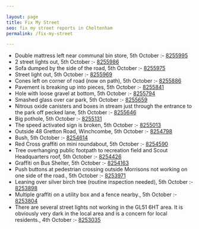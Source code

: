 ```yaml
---

layout: page
title: Fix My Street
seo: fix my street reports in Cheltenham
permalink: /fix-my-street

---
```


<!-- fix_marker starts -->

- Double mattress left near communal bin store, 5th October :- [8255995](https://www.fixmystreet.com/report/8255995)
- 2 street lights out, 5th October :- [8255986](https://www.fixmystreet.com/report/8255986)
- Sofa dumped by the side of the road, 5th October :- [8255975](https://www.fixmystreet.com/report/8255975)
- Street light out, 5th October :- [8255969](https://www.fixmystreet.com/report/8255969)
- Cones left on corner of road (now on path), 5th October :- [8255886](https://www.fixmystreet.com/report/8255886)
- Pavement is breaking up into pieces, 5th October :- [8255841](https://www.fixmystreet.com/report/8255841)
- Hole with loose gravel at bottom, 5th October :- [8255794](https://www.fixmystreet.com/report/8255794)
- Smashed glass over car park, 5th October :- [8255659](https://www.fixmystreet.com/report/8255659)
- Nitrous oxide canisters and boxes in stream just through the entrance to the park off pecked lane, 5th October :- [8255646](https://www.fixmystreet.com/report/8255646)
- Big pothole, 5th October :- [8255131](https://www.fixmystreet.com/report/8255131)
- The speed activated sign is broken, 5th October :- [8255013](https://www.fixmystreet.com/report/8255013)
- Outside 48 Gretton Road, Winchcombe, 5th October :- [8254798](https://www.fixmystreet.com/report/8254798)
- Bush, 5th October :- [8254614](https://www.fixmystreet.com/report/8254614)
- Red Cross graffiti on mini roundabout, 5th October :- [8254590](https://www.fixmystreet.com/report/8254590)
- Tree overhanging public footpath to recreation field and Scout Headquarters roof, 5th October :- [8254426](https://www.fixmystreet.com/report/8254426)
- Graffiti on Bus Shelter, 5th October :- [8254163](https://www.fixmystreet.com/report/8254163)
- Push buttons at pedestrian crossing outside Morrisons not working on one side of the road., 5th October :- [8253971](https://www.fixmystreet.com/report/8253971)
- Leaning over silver birch tree (routine inspection needed), 5th October :- [8253898](https://www.fixmystreet.com/report/8253898)
- Multiple graffiti on a utility box and a fence nearby., 5th October :- [8253804](https://www.fixmystreet.com/report/8253804)
- There are several street lights not working in the GL51 6HT area. It is obviously very dark in the local area and is a concern for local residents., 4th October :- [8253035](https://www.fixmystreet.com/report/8253035)

<!-- fix_marker ends -->